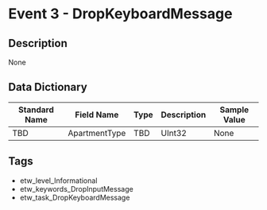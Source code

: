 # Event 3 - DropKeyboardMessage

## Description
None

## Data Dictionary
|Standard Name|Field Name|Type|Description|Sample Value|
|---|---|---|---|---|
|TBD|ApartmentType|TBD|UInt32|None|None|

## Tags
* etw_level_Informational
* etw_keywords_DropInputMessage
* etw_task_DropKeyboardMessage
